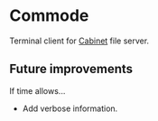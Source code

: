Commode
=======

Terminal client for [Cabinet](https://github.com/MHmorgan/cabinet) file server.

Future improvements
-------------------

If time allows...

* Add verbose information.
